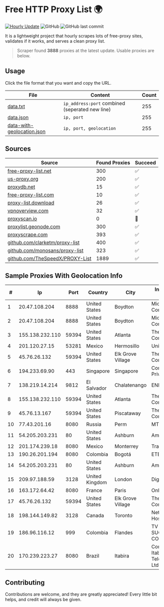 
# Free HTTP Proxy List 🌍

[![Hourly Update](https://github.com/mertguvencli/http-proxy-list/actions/workflows/main.yml/badge.svg?branch=main)](https://github.com/mertguvencli/http-proxy-list/actions/workflows/main.yml)
![GitHub](https://img.shields.io/github/license/mertguvencli/http-proxy-list)
![GitHub last commit](https://img.shields.io/github/last-commit/mertguvencli/http-proxy-list)

It is a lightweight project that hourly scrapes lots of free-proxy sites, validates if it works, and serves a clean proxy list.


> Scraper found **3888** proxies at the latest update. Usable proxies are below.

## Usage

Click the file format that you want and copy the URL.


|File|Content|Count|
|----|-------|-----|
|[data.txt](https://raw.githubusercontent.com/mertguvencli/http-proxy-list/main/proxy-list/data.txt)|`ip_address:port` combined (seperated new line)|255|
|[data.json](https://raw.githubusercontent.com/mertguvencli/http-proxy-list/main/proxy-list/data.json)|`ip, port`|255|
|[data-with-geolocation.json](https://raw.githubusercontent.com/mertguvencli/http-proxy-list/main/proxy-list/data-with-geolocation.json)|`ip, port, geolocation`|255|

## Sources

|Source|Found Proxies|Succeed|
|------|-------------|-------|
|[free-proxy-list.net](https://free-proxy-list.net)|300|✅|
|[us-proxy.org](https://www.us-proxy.org)|200|✅|
|[proxydb.net](http://proxydb.net)|15|✅|
|[free-proxy-list.com](https://free-proxy-list.com/?page=&port=&type%5B%5D=http&type%5B%5D=https&up_time=0&search=Search)|10|✅|
|[proxy-list.download](https://www.proxy-list.download/HTTP)|26|✅|
|[vpnoverview.com](https://vpnoverview.com/privacy/anonymous-browsing/free-proxy-servers)|32|✅|
|[proxyscan.io](https://www.proxyscan.io)|0|🚫|
|[proxylist.geonode.com](https://proxylist.geonode.com/api/proxy-list?limit=300&page=1&sort_by=lastChecked&sort_type=desc&protocols=http,https)|300|✅|
|[proxyscrape.com](https://api.proxyscrape.com/v2/?request=displayproxies&protocol=http&timeout=10000&country=all&ssl=all&anonymity=all)|393|✅|
|[github.com/clarketm/proxy-list](https://raw.githubusercontent.com/clarketm/proxy-list/master/proxy-list-raw.txt)|400|✅|
|[github.com/monosans/proxy-list](https://raw.githubusercontent.com/monosans/proxy-list/main/proxies/http.txt)|323|✅|
|[github.com/TheSpeedX/PROXY-List](https://raw.githubusercontent.com/TheSpeedX/PROXY-List/master/http.txt)|1889|✅|


## Sample Proxies With Geolocation Info

|#|Ip|Port|Country|City|Internet Service Provider|
|-|--|----|-------|----|-------------------------|
|1|20.47.108.204|8888|United States|Boydton|Microsoft Corporation|
|2|20.47.108.204|8888|United States|Boydton|Microsoft Corporation|
|3|155.138.232.110|59394|United States|Atlanta|The Constant Company|
|4|201.120.27.15|53281|Mexico|Hermosillo|Uninet S.A. de C.V|
|5|45.76.26.132|59394|United States|Elk Grove Village|The Constant Company|
|6|194.233.69.90|443|Singapore|Singapore|Contabo Asia Private Limited|
|7|138.219.14.214|9812|El Salvador|Chalatenango|ENLACEVISION|
|8|155.138.232.110|59394|United States|Atlanta|The Constant Company|
|9|45.76.13.167|59394|United States|Piscataway|The Constant Company|
|10|77.43.201.16|8080|Russia|Perm|MTS PJSC|
|11|54.205.203.231|80|United States|Ashburn|Amazon.com, Inc.|
|12|201.174.239.18|8080|Mexico|Monterrey|Transtelco Inc|
|13|190.26.201.194|8080|Colombia|Bogotá|ETB - Colombia|
|14|54.205.203.231|80|United States|Ashburn|Amazon.com, Inc.|
|15|209.97.188.59|3128|United Kingdom|London|DigitalOcean, LLC|
|16|163.172.64.42|8080|France|Paris|Online S.A.S.|
|17|45.76.26.132|59394|United States|Elk Grove Village|The Constant Company|
|18|198.144.149.82|3128|Canada|Toronto|Netminders Server Hosting|
|19|186.96.116.12|999|Colombia|Flandes|TV AZTECA SUCURSAL COLOMBIA|
|20|170.239.223.27|8080|Brazil|Itabira|Companhia Itabirana TelecomunicaÔÔes Ltda|



## Contributing

Contributions are welcome, and they are greatly appreciated! Every
little bit helps, and credit will always be given.

